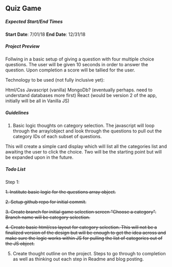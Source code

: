 ## Quiz Game ##
  
##### Expected Start/End Times #####
**Start Date**: 7/01/18
**End Date**: 12/31/18


#####  Project Preview #####
Follwing in a basic setup of giving a question with four multiple choice questions. The user will be given 10 seconds in order to answer the question. Upon completion a score will be tallied for the user. 

Technology to be used (not fully inclusive yet):

Html/Css
Javascript (vanilla)
MongoDb? (eventually perhaps. need to understand databases more first)
React (would be version 2 of the app, initially will be all in Vanilla JS)


#####  Guidelines #####
1. Basic logic thoughts on category selection. The javascript will loop through the array/object and look through the questions to pull out the category IDs of each subset of questions. 

This will create a simple card display which will list all the categories list and awaiting the user to click the choice. Two will be the starting point but will be expanded upon in the future.

##### Todo List #####
Step 1:

~~1. Institute basic logic for the questions array object.~~

~~2. Setup github repo for initial commit.~~

~~3. Create branch for initial game selection screen "Choose a category". Branch name will be category selection.~~

~~4. Create basic html/css layout for category selection. This will not be a finalized version of the design but will be enough to get the idea across and make sure the logic works within JS for pulling the list of categories out of the JS object.~~

5. Create thought outline on the project. Steps to go through to completion as well as thinking out each step in Readme and blog posting.
